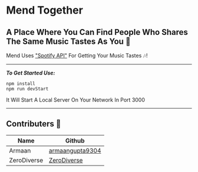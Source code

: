 # Mend Together
A Place Where You Can Find People Who Shares The Same Music Tastes As You 💫
---
Mend Uses ["Spotify API"]('https://developer.spotify.com') For Getting Your Music Tastes 🎶!
___
***To Get Started Use:***
```
npm install
npm run devStart
```
It Will Start A Local Server On Your Network In Port 3000 
___
## Contributers 🤖  
|Name| Github|
|----|-------|
|Armaan| [armaangupta9304](https://github.com/armaangupta9304)|
|ZeroDiverse| [ZeroDiverse](https://github.com/ZeroDiverse)